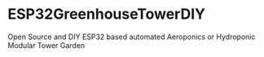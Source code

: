 # ESP32GreenhouseTowerDIY
Open Source and DIY ESP32 based automated Aeroponics or Hydroponic Modular Tower Garden
